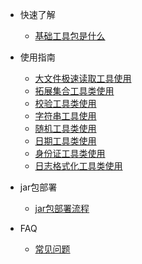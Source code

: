 * 快速了解

  * [基础工具包是什么](md/what.md)

* 使用指南
  * [大文件极速读取工具使用](md/big-file-reader.md)
  * [拓展集合工具类使用](md/ext-collection.md)
  * [校验工具类使用](md/checks.md)
  * [字符串工具使用](md/strings.md)
  * [随机工具类使用](md/randoms.md)
  * [日期工具类使用](md/dates.md)
  * [身份证工具类使用](md/idcards.md)
  * [日志格式化工具类使用](md/log-formats.md)

* jar包部署
  * [jar包部署流程](md/deploy.md)

* FAQ
  * [常见问题](md/faq.md)


